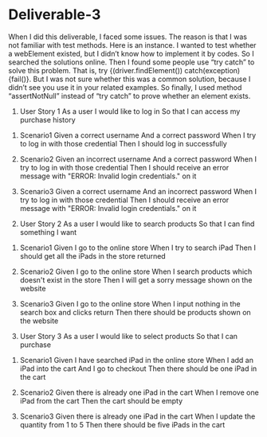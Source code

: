 # Deliverable-3

When I did this deliverable, I faced some issues. The reason is that I was not familiar with test methods. Here is an instance. I wanted to test whether a webElement existed, but I didn’t know how to implement it by codes. So I searched the solutions online. Then I found some people use “try catch” to solve this problem. That is, try {(driver.findElement()) catch(exception){fail()}. But I was not sure whether this was a common solution, because I didn’t see you use it in your related examples. So finally, I used method “assertNotNull” instead of “try catch” to prove whether an element exists.

1. User Story 1
  As a user
  I would like to log in
  So that I can access my purchase history

1) Scenario1
  Given a correct username
  And a correct password
  When I try to log in with those credential
  Then I should log in successfully

2) Scenario2
  Given an incorrect username
  And a correct password
  When I try to log in with those credential
  Then I should receive an error message with "ERROR: Invalid login credentials." on it
     
3) Scenario3
  Given a correct username
  And an incorrect password
  When I try to log in with those credential
  Then I should receive an error message with "ERROR: Invalid login credentials." on it
  

2. User Story 2
    As a user
    I would like to search products
    So that I can find something I want

1) Scenario1
    Given I go to the online store
    When I try to search iPad
    Then I should get all the iPads in the store returned

2) Scenario2
    Given I go to the online store
    When I search products which doesn't exist in the store
    Then I will get a sorry message shown on the website

3) Scenario3
    Given I go to the online store
    When I input nothing in the search box and clicks return
    Then there should be products shown on the website

3. User Story 3
    As a user
    I would like to select products 
    So that I can purchase

1) Scenario1
    Given I have searched iPad in the online store
    When I add an iPad into the cart
    And I go to checkout
    Then there should be one iPad in the cart

2) Scenario2
    Given there is already one iPad in the cart
    When I remove one iPad from the cart
    Then the cart should be empty

3) Scenario3
    Given there is already one iPad in the cart
    When I update the quantity from 1 to 5
    Then there should be five iPads in the cart

